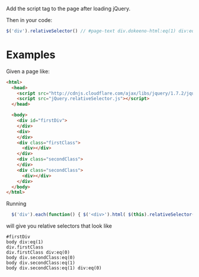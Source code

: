 

Add the script tag to the page after loading jQuery.

<script src="scripts/jQuery.relativeSelector.js"></script>

Then in your code:

```javascript
$('div').relativeSelector() // #page-text div.dokeeno-html:eq(1) div:eq(1)
```

# Examples
Given a page like:

```html
<html>
  <head>
    <script src="http://cdnjs.cloudflare.com/ajax/libs/jquery/1.7.2/jquery.min.js"></script>
    <script src="jQuery.relativeSelector.js"></script>
  </head>

  <body>
    <div id="firstDiv">
    </div>
    <div>
    </div>
    <div class="firstClass">
      <div></div>
    </div>
    <div class="secondClass">
    </div>
    <div class="secondClass">
      <div></div>
    </div>
  </body>
</html>
```

Running
```javascript
  $('div').each(function() { $('<div>').html( $(this).relativeSelector() ).appendTo('body'); });
```

will give you relative selectors that look like
```
#firstDiv
body div:eq(1)
div.firstClass
div.firstClass div:eq(0)
body div.secondClass:eq(0)
body div.secondClass:eq(1)
body div.secondClass:eq(1) div:eq(0)
```
